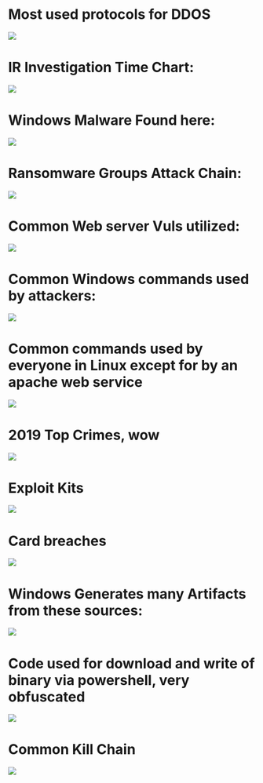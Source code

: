 # Most used protocols for DDOS

![](Pics/2022-01-21-22-14-36.png)

# IR Investigation Time Chart:

![](Pics/2022-01-21-22-16-47.png)

# Windows Malware Found here:

![](Pics/2022-01-21-22-17-19.png)

# Ransomware Groups Attack Chain:

![](Pics/2022-01-21-22-18-30.png)

# Common Web server Vuls utilized:

![](Pics/2022-01-21-22-19-22.png)

# Common Windows commands used by attackers:

![](Pics/2022-01-21-22-21-21.png)

# Common commands used by everyone in Linux except for by an apache web service

![](Pics/2022-01-21-22-21-46.png)

# 2019 Top Crimes, wow

![](Pics/2022-01-21-22-22-45.png)

# Exploit Kits

![](Pics/2022-01-21-22-23-19.png)

# Card breaches

![](Pics/2022-01-21-22-25-57.png)

# Windows Generates many Artifacts from these sources:

![](Pics/2022-01-21-22-30-40.png)

# Code used for download and write of binary via powershell, very obfuscated

![](Pics/2022-01-21-22-32-10.png)

# Common Kill Chain

![](Pics/2022-01-21-22-32-37.png)